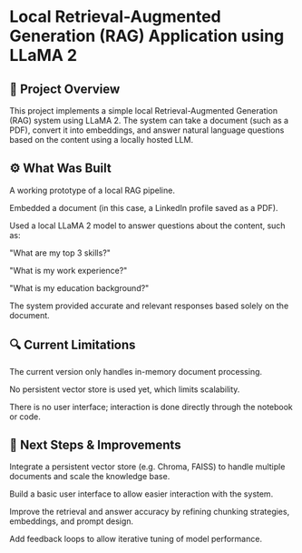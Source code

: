 # Local Retrieval-Augmented Generation (RAG) Application using LLaMA 2


## 🧠 Project Overview
This project implements a simple local Retrieval-Augmented Generation (RAG) system using LLaMA 2. The system can take a document (such as a PDF), convert it into embeddings, and answer natural language questions based on the content using a locally hosted LLM.

## ⚙️ What Was Built
A working prototype of a local RAG pipeline.

Embedded a document (in this case, a LinkedIn profile saved as a PDF).

Used a local LLaMA 2 model to answer questions about the content, such as:

"What are my top 3 skills?"

"What is my work experience?"

"What is my education background?"

The system provided accurate and relevant responses based solely on the document.

## 🔍 Current Limitations
The current version only handles in-memory document processing.

No persistent vector store is used yet,  which limits scalability.

There is no user interface; interaction is done directly through the notebook or code.

## 🚧 Next Steps & Improvements
Integrate a persistent vector store (e.g. Chroma, FAISS) to handle multiple documents and scale the knowledge base.

Build a basic user interface to allow easier interaction with the system.

Improve the retrieval and answer accuracy by refining chunking strategies, embeddings, and prompt design.

Add feedback loops to allow iterative tuning of model performance.
